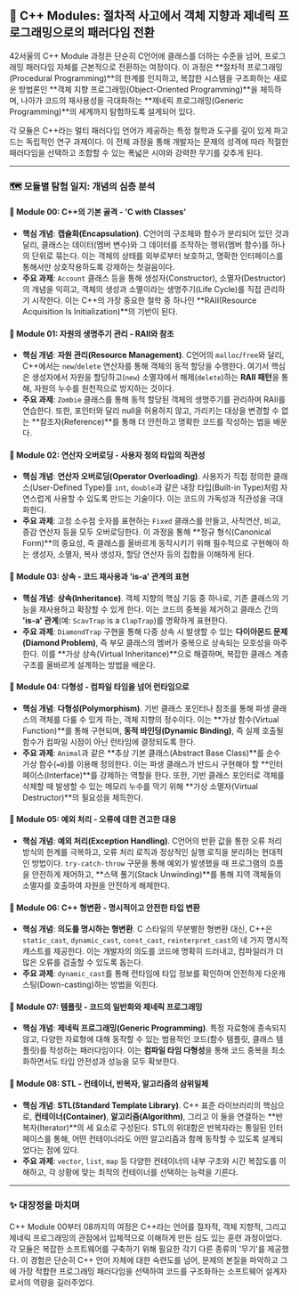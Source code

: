 ## 🚀 C++ Modules: 절차적 사고에서 객체 지향과 제네릭 프로그래밍으로의 패러다임 전환

42서울의 C++ Module 과정은 단순히 C언어에 클래스를 더하는 수준을 넘어, 프로그래밍 패러다임 자체를 근본적으로 전환하는 여정이다. 이 과정은 **절차적 프로그래밍(Procedural Programming)**의 한계를 인지하고, 복잡한 시스템을 구조화하는 새로운 방법론인 **객체 지향 프로그래밍(Object-Oriented Programming)**을 체득하며, 나아가 코드의 재사용성을 극대화하는 **제네릭 프로그래밍(Generic Programming)**의 세계까지 탐험하도록 설계되어 있다.

각 모듈은 C++라는 멀티 패러다임 언어가 제공하는 특정 철학과 도구를 깊이 있게 파고드는 독립적인 연구 과제이다. 이 전체 과정을 통해 개발자는 문제의 성격에 따라 적절한 패러다임을 선택하고 조합할 수 있는 폭넓은 시야와 강력한 무기를 갖추게 된다.

---

### 🗺️ 모듈별 탐험 일지: 개념의 심층 분석

#### 🔹 **Module 00: C++의 기본 골격 - 'C with Classes'**

* **핵심 개념**: **캡슐화(Encapsulation)**. C언어의 구조체와 함수가 분리되어 있던 것과 달리, 클래스는 데이터(멤버 변수)와 그 데이터를 조작하는 행위(멤버 함수)를 하나의 단위로 묶는다. 이는 객체의 상태를 외부로부터 보호하고, 명확한 인터페이스를 통해서만 상호작용하도록 강제하는 첫걸음이다.
* **주요 과제**: `Account` 클래스 등을 통해 생성자(Constructor), 소멸자(Destructor)의 개념을 익히고, 객체의 생성과 소멸이라는 생명주기(Life Cycle)를 직접 관리하기 시작한다. 이는 C++의 가장 중요한 철학 중 하나인 **RAII(Resource Acquisition Is Initialization)**의 기반이 된다.

#### 🔹 **Module 01: 자원의 생명주기 관리 - RAII와 참조**

* **핵심 개념**: **자원 관리(Resource Management)**. C언어의 `malloc`/`free`와 달리, C++에서는 `new`/`delete` 연산자를 통해 객체의 동적 할당을 수행한다. 여기서 핵심은 생성자에서 자원을 할당하고(`new`) 소멸자에서 해제(`delete`)하는 **RAII 패턴**을 통해, 자원의 누수를 원천적으로 방지하는 것이다.
* **주요 과제**: `Zombie` 클래스를 통해 동적 할당된 객체의 생명주기를 관리하며 RAII를 연습한다. 또한, 포인터와 달리 null을 허용하지 않고, 가리키는 대상을 변경할 수 없는 **참조자(Reference)**를 통해 더 안전하고 명확한 코드를 작성하는 법을 배운다.

#### 🔹 **Module 02: 연산자 오버로딩 - 사용자 정의 타입의 직관성**

* **핵심 개념**: **연산자 오버로딩(Operator Overloading)**. 사용자가 직접 정의한 클래스(User-Defined Type)를 `int`, `double`과 같은 내장 타입(Built-in Type)처럼 자연스럽게 사용할 수 있도록 만드는 기술이다. 이는 코드의 가독성과 직관성을 극대화한다.
* **주요 과제**: 고정 소수점 숫자를 표현하는 `Fixed` 클래스를 만들고, 사칙연산, 비교, 증감 연산자 등을 모두 오버로딩한다. 이 과정을 통해 **정규 형식(Canonical Form)**의 중요성, 즉 클래스를 올바르게 동작시키기 위해 필수적으로 구현해야 하는 생성자, 소멸자, 복사 생성자, 할당 연산자 등의 집합을 이해하게 된다.

#### 🔹 **Module 03: 상속 - 코드 재사용과 'is-a' 관계의 표현**

* **핵심 개념**: **상속(Inheritance)**. 객체 지향의 핵심 기둥 중 하나로, 기존 클래스의 기능을 재사용하고 확장할 수 있게 한다. 이는 코드의 중복을 제거하고 클래스 간의 **'is-a' 관계**(예: `ScavTrap` is a `ClapTrap`)를 명확하게 표현한다.
* **주요 과제**: `DiamondTrap` 구현을 통해 다중 상속 시 발생할 수 있는 **다이아몬드 문제(Diamond Problem)**, 즉 부모 클래스의 멤버가 중복으로 상속되는 모호성을 마주한다. 이를 **가상 상속(Virtual Inheritance)**으로 해결하며, 복잡한 클래스 계층 구조를 올바르게 설계하는 방법을 배운다.

#### 🔹 **Module 04: 다형성 - 컴파일 타임을 넘어 런타임으로**

* **핵심 개념**: **다형성(Polymorphism)**. 기반 클래스 포인터나 참조를 통해 파생 클래스의 객체를 다룰 수 있게 하는, 객체 지향의 정수이다. 이는 **가상 함수(Virtual Function)**를 통해 구현되며, **동적 바인딩(Dynamic Binding)**, 즉 실제 호출될 함수가 컴파일 시점이 아닌 런타임에 결정되도록 한다.
* **주요 과제**: `Animal`과 같은 **추상 기본 클래스(Abstract Base Class)**를 순수 가상 함수(`=0`)를 이용해 정의한다. 이는 파생 클래스가 반드시 구현해야 할 **인터페이스(Interface)**를 강제하는 역할을 한다. 또한, 기반 클래스 포인터로 객체를 삭제할 때 발생할 수 있는 메모리 누수를 막기 위해 **가상 소멸자(Virtual Destructor)**의 필요성을 체득한다.

#### 🔹 **Module 05: 예외 처리 - 오류에 대한 견고한 대응**

* **핵심 개념**: **예외 처리(Exception Handling)**. C언어의 반환 값을 통한 오류 처리 방식의 한계를 극복하고, 오류 처리 로직과 정상적인 실행 로직을 분리하는 현대적인 방법이다. `try-catch-throw` 구문을 통해 예외가 발생했을 때 프로그램의 흐름을 안전하게 제어하고, **스택 풀기(Stack Unwinding)**를 통해 지역 객체들의 소멸자를 호출하여 자원을 안전하게 해제한다.

#### 🔹 **Module 06: C++ 형변환 - 명시적이고 안전한 타입 변환**

* **핵심 개념**: **의도를 명시하는 형변환**. C 스타일의 무분별한 형변환 대신, C++은 `static_cast`, `dynamic_cast`, `const_cast`, `reinterpret_cast`의 네 가지 명시적 캐스트를 제공한다. 이는 개발자의 의도를 코드에 명확히 드러내고, 컴파일러가 더 많은 오류를 검출할 수 있도록 돕는다.
* **주요 과제**: `dynamic_cast`를 통해 런타임에 타입 정보를 확인하며 안전하게 다운캐스팅(Down-casting)하는 방법을 익힌다.

#### 🔹 **Module 07: 템플릿 - 코드의 일반화와 제네릭 프로그래밍**

* **핵심 개념**: **제네릭 프로그래밍(Generic Programming)**. 특정 자료형에 종속되지 않고, 다양한 자료형에 대해 동작할 수 있는 범용적인 코드(함수 템플릿, 클래스 템플릿)를 작성하는 패러다임이다. 이는 **컴파일 타임 다형성**을 통해 코드 중복을 최소화하면서도 타입 안전성과 성능을 모두 확보한다.

#### 🔹 **Module 08: STL - 컨테이너, 반복자, 알고리즘의 삼위일체**

* **핵심 개념**: **STL(Standard Template Library)**. C++ 표준 라이브러리의 핵심으로, **컨테이너(Container)**, **알고리즘(Algorithm)**, 그리고 이 둘을 연결하는 **반복자(Iterator)**의 세 요소로 구성된다. STL의 위대함은 반복자라는 통일된 인터페이스를 통해, 어떤 컨테이너라도 어떤 알고리즘과 함께 동작할 수 있도록 설계되었다는 점에 있다.
* **주요 과제**: `vector`, `list`, `map` 등 다양한 컨테이너의 내부 구조와 시간 복잡도를 이해하고, 각 상황에 맞는 최적의 컨테이너를 선택하는 능력을 기른다.

---

### ✨ 대장정을 마치며

C++ Module 00부터 08까지의 여정은 C++라는 언어를 절차적, 객체 지향적, 그리고 제네릭 프로그래밍의 관점에서 입체적으로 이해하게 만든 심도 있는 훈련 과정이었다. 각 모듈은 복잡한 소프트웨어를 구축하기 위해 필요한 각기 다른 종류의 '무기'를 제공했다. 이 경험은 단순히 C++ 언어 자체에 대한 숙련도를 넘어, 문제의 본질을 파악하고 그에 가장 적합한 프로그래밍 패러다임을 선택하여 코드를 구조화하는 소프트웨어 설계자로서의 역량을 길러주었다.
